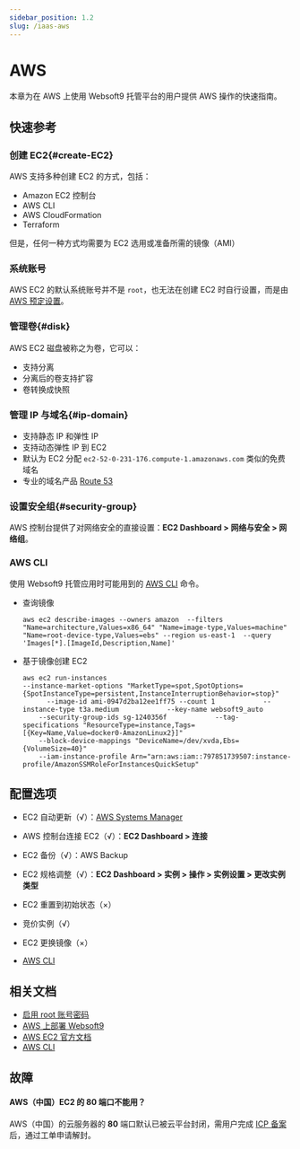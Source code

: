 ```yaml
---
sidebar_position: 1.2
slug: /iaas-aws
---
```


# AWS

本章为在 AWS 上使用 Websoft9 托管平台的用户提供 AWS 操作的快速指南。

## 快速参考

### 创建 EC2{#create-EC2}

AWS 支持多种创建 EC2 的方式，包括：

- Amazon EC2 控制台
- AWS CLI
- AWS CloudFormation
- Terraform

但是，任何一种方式均需要为 EC2 选用或准备所需的镜像（AMI）

### 系统账号

AWS EC2 的默认系统账号并不是 `root`，也无法在创建 EC2 时自行设置，而是由 [AWS 预定设置](https://docs.aws.amazon.com/zh_cn/AWSEC2/latest/UserGuide/connect-to-linux-instance.html)。  

### 管理卷{#disk}

AWS EC2 磁盘被称之为卷，它可以：

- 支持分离
- 分离后的卷支持扩容
- 卷转换成快照

### 管理 IP 与域名{#ip-domain}

- 支持静态 IP 和弹性 IP
- 支持动态弹性 IP 到 EC2
- 默认为 EC2 分配 `ec2-52-0-231-176.compute-1.amazonaws.com` 类似的免费域名
- 专业的域名产品 [Route 53](https://aws.amazon.com/cn/route53/) 

### 设置安全组{#security-group}

AWS 控制台提供了对网络安全的直接设置：**EC2 Dashboard > 网络与安全 > 网络组**。

### AWS CLI

使用 Websoft9 托管应用时可能用到的 [AWS CLI](https://docs.aws.amazon.com/zh_cn/cli/) 命令。  

- 查询镜像

    ```
    aws ec2 describe-images --owners amazon  --filters "Name=architecture,Values=x86_64" "Name=image-type,Values=machine" "Name=root-device-type,Values=ebs" --region us-east-1  --query 'Images[*].[ImageId,Description,Name]' 
    ```

- 基于镜像创建 EC2
  ```
  aws ec2 run-instances
  --instance-market-options "MarketType=spot,SpotOptions={SpotInstanceType=persistent,InstanceInterruptionBehavior=stop}"     
        --image-id ami-0947d2ba12ee1ff75 --count 1            --instance-type t3a.medium            --key-name websoft9_auto   
      --security-group-ids sg-1240356f            --tag-specifications "ResourceType=instance,Tags=[{Key=Name,Value=docker0-AmazonLinux2}]"  
      --block-device-mappings "DeviceName=/dev/xvda,Ebs={VolumeSize=40}"       
      --iam-instance-profile Arn="arn:aws:iam::797851739507:instance-profile/AmazonSSMRoleForInstancesQuickSetup"
  ```


## 配置选项

- EC2 自动更新（√）：[AWS Systems Manager](https://www.amazonaws.cn/systems-manager/)

- AWS 控制台连接 EC2（√）：**EC2 Dashboard > 连接**

- EC2 备份（√）：AWS Backup

- EC2 规格调整（√）：**EC2 Dashboard > 实例 > 操作 > 实例设置 > 更改实例类型**

- EC2 重置到初始状态（×）

- 竞价实例（√）

- EC2 更换镜像（×）

- [AWS CLI](https://docs.aws.amazon.com/zh_cn/cli/) 


## 相关文档

- [启用 root 账号密码](./linux#enable)
- [AWS 上部署 Websoft9](./install/aws)
- [AWS EC2 官方文档](https://docs.aws.amazon.com/zh_cn/ec2/)
- [AWS CLI](https://learn.microsoft.com/zh-cn/cli/AWS/what-is-AWS-cli)


## 故障

#### AWS（中国）EC2 的 80 端口不能用？

AWS（中国）的云服务器的 **80** 端口默认已被云平台封闭，需用户完成 [ICP 备案](https://www.amazonaws.cn/support/icp/)后，通过工单申请解封。    
